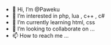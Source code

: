 - 👋 Hi, I’m @Paweku
- 👀 I’m interested in php, lua , c++ , c#
- 🌱 I’m currently learning html, css
- 💞️ I’m looking to collaborate on ...
- 📫 How to reach me ...

<!---
Paweku/Paweku is a ✨ special ✨ repository because its `README.md` (this file) appears on your GitHub profile.
You can click the Preview link to take a look at your changes.
--->
